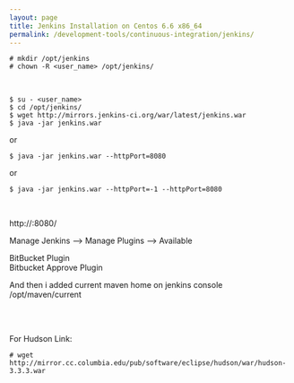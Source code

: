 ```yaml
---
layout: page
title: Jenkins Installation on Centos 6.6 x86_64
permalink: /development-tools/continuous-integration/jenkins/
---
```



    # mkdir /opt/jenkins
    # chown -R <user_name> /opt/jenkins/

<br/>

    $ su - <user_name>
    $ cd /opt/jenkins/
    $ wget http://mirrors.jenkins-ci.org/war/latest/jenkins.war
    $ java -jar jenkins.war

or

    $ java -jar jenkins.war --httpPort=8080

or


    $ java -jar jenkins.war --httpPort=-1 --httpPort=8080


<br/>


http://<host>:8080/  

Manage Jenkins --> Manage Plugins --> Available  

BitBucket Plugin  
Bitbucket Approve Plugin

And then i added current maven home on jenkins console  
/opt/maven/current



<br/><br/>

For Hudson Link:

    # wget http://mirror.cc.columbia.edu/pub/software/eclipse/hudson/war/hudson-3.3.3.war
